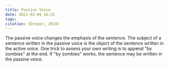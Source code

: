 ```yaml
---
title: Passive Voice
date: 2021-02-09 16:31
tags: 
citation: (Dreyer, 2019)
---
```

The passive voice changes the emphasis of the sentence. The subject of a sentence written in the passive voice is the object of the sentence written in the active voice. One trick to assess your own writing is to append "by zombies" at the end. If "by zombies" works, the sentence may be written in the passive voice.
